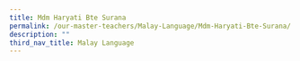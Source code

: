 ```yaml
---
title: Mdm Haryati Bte Surana
permalink: /our-master-teachers/Malay-Language/Mdm-Haryati-Bte-Surana/
description: ""
third_nav_title: Malay Language
---
```

